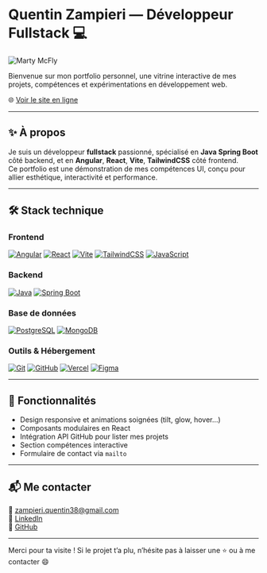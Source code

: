 # Quentin Zampieri — Développeur Fullstack 💻

![Marty McFly](https://media.gifdb.com/marty-mcfly-back-to-the-future-ek61dzywnpljqbxv.gif)

Bienvenue sur mon portfolio personnel, une vitrine interactive de mes projets, compétences et expérimentations en développement web.

🌐 [Voir le site en ligne](https://quentin-zampieri.vercel.app)

---

## ✨ À propos

Je suis un développeur **fullstack** passionné, spécialisé en **Java Spring Boot** côté backend, et en **Angular**, **React**, **Vite**, **TailwindCSS** côté frontend.  
Ce portfolio est une démonstration de mes compétences UI, conçu pour allier esthétique, interactivité et performance.

---

## 🛠️ Stack technique

### Frontend


[![Angular](https://skillsicons.dev/icons?i=angular)](https://angular.io)
[![React](https://skillsicons.dev/icons?i=react)](https://react.dev)
[![Vite](https://skillsicons.dev/icons?i=vite)](https://vitejs.dev)
[![TailwindCSS](https://skillsicons.dev/icons?i=tailwind)](https://tailwindcss.com)
[![JavaScript](https://skillsicons.dev/icons?i=js)](https://developer.mozilla.org/en-US/docs/Web/JavaScript)

### Backend

[![Java](https://skillsicons.dev/icons?i=java)](https://www.java.com)
[![Spring Boot](https://skillsicons.dev/icons?i=spring)](https://spring.io/projects/spring-boot)

### Base de données

[![PostgreSQL](https://skillsicons.dev/icons?i=postgres)](https://www.postgresql.org)
[![MongoDB](https://skillsicons.dev/icons?i=mongodb)](https://www.mongodb.com)

### Outils & Hébergement

[![Git](https://skillsicons.dev/icons?i=git)](https://git-scm.com)
[![GitHub](https://skillsicons.dev/icons?i=github)](https://github.com)
[![Vercel](https://skillsicons.dev/icons?i=vercel)](https://vercel.com)
[![Figma](https://skillsicons.dev/icons?i=figma)](https://www.figma.com)

---

## 🚀 Fonctionnalités

- Design responsive et animations soignées (tilt, glow, hover…)
- Composants modulaires en React
- Intégration API GitHub pour lister mes projets
- Section compétences interactive
- Formulaire de contact via `mailto`

---

## 📬 Me contacter

📧 zampieri.quentin38@gmail.com  
📎 [LinkedIn](https://www.linkedin.com/in/quentinzampieri)  
💼 [GitHub](https://github.com/Quentin384)

---

Merci pour ta visite ! Si le projet t’a plu, n’hésite pas à laisser une ⭐ ou à me contacter 😄

